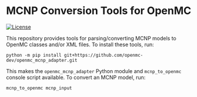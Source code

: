 # MCNP Conversion Tools for OpenMC

[![License](https://img.shields.io/badge/license-MIT-green)](https://opensource.org/licenses/MIT)

This repository provides tools for parsing/converting MCNP models to OpenMC
classes and/or XML files. To install these tools, run:

    python -m pip install git+https://github.com/openmc-dev/openmc_mcnp_adapter.git

This makes the `openmc_mcnp_adapter` Python module and `mcnp_to_openmc` console
script available. To convert an MCNP model, run:

    mcnp_to_openmc mcnp_input
